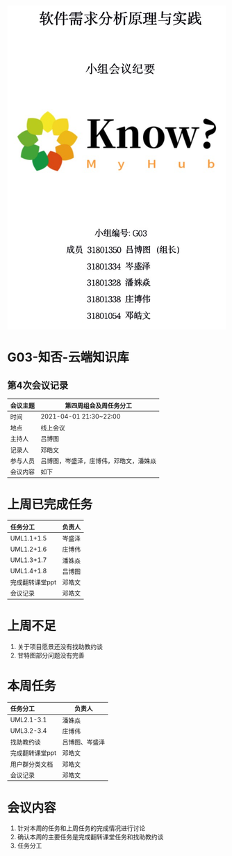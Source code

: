 ![](封面.png)

# G03-知否-云端知识库

## 第4次会议记录

| 会议主题   | 第四周组会及周任务分工 |
| :-------  | ---------------------------- |
| 时间      | 2021-04-01 21:30~22:00 |
| 地点      | 线上会议               |
| 主持人    | 吕博图                 |
| 记录人    | 邓皓文                    |
| 参与人员  | 吕博图，岑盛泽，庄博伟，邓皓文，潘姝焱 |
| 会议内容  | 如下                         |

# 上周已完成任务

| 任务分工        | 负责人 |
| :-------------- | ------ |
| UML1.1+1.5      | 岑盛泽 |
| UML1.2+1.6      | 庄博伟 |
| UML1.3+1.7      | 潘姝焱 |
| UML1.4+1.8      | 吕博图 |
| 完成翻转课堂ppt | 邓皓文 |
| 会议记录        | 邓皓文 |
# 上周不足

1. 关于项目愿景还没有找助教约谈
2. 甘特图部分问题没有完善

# 本周任务

| 任务分工        | 负责人         |
| :-------------- | -------------- |
| UML2.1-3.1      | 潘姝焱         |
| UML3.2-3.4      | 庄博伟         |
| 找助教约谈      | 吕博图、岑盛泽 |
| 完成翻转课堂ppt | 邓皓文         |
| 用户群分类文档  | 邓皓文         |
| 会议记录        | 邓皓文         |



# 会议内容

1. 针对本周的任务和上周任务的完成情况进行讨论
2. 确认本周的主要任务是完成翻转课堂任务和找助教约谈
3. 任务分工
